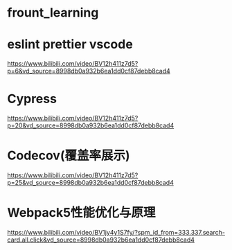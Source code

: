 # frount_learning

# eslint prettier vscode

https://www.bilibili.com/video/BV12h411z7d5?p=6&vd_source=8998db0a932b6ea1dd0cf87debb8cad4

# Cypress

https://www.bilibili.com/video/BV12h411z7d5?p=20&vd_source=8998db0a932b6ea1dd0cf87debb8cad4

# Codecov(覆盖率展示)

https://www.bilibili.com/video/BV12h411z7d5?p=25&vd_source=8998db0a932b6ea1dd0cf87debb8cad4

# Webpack5性能优化与原理

https://www.bilibili.com/video/BV1jy4y1S7fy/?spm_id_from=333.337.search-card.all.click&vd_source=8998db0a932b6ea1dd0cf87debb8cad4

